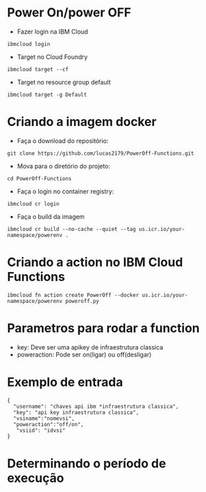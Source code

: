 # Power On/power OFF <br>
- Fazer login na IBM Cloud
```
ibmcloud login
```
- Target no Cloud Foundry
```
ibmcloud target --cf
```
- Target no resource group default
```
ibmcloud target -g Default
```
# Criando a imagem docker
 - Faça o download do repositório:
 ```
 git clone https://github.com/lucas2179/PowerOff-Functions.git
 ```
 - Mova para o diretório do projeto: 
 ```
 cd PowerOff-Functions
 ```
 - Faça o login no container registry: 
 ```
 ibmcloud cr login
 ```
 - Faça o build da imagem
 ```
 ibmcloud cr build --no-cache --quiet --tag us.icr.io/your-namespace/powerenv .
 ```
# Criando a action no IBM Cloud Functions
```
ibmcloud fn action create PowerOff --docker us.icr.io/your-namespace/powerenv poweroff.py
```

# Parametros para rodar a function
- key: Deve ser uma apikey de infraestrutura classica
- poweraction: Pode ser on(ligar) ou off(desligar)<br>

# Exemplo de entrada
```
{
  "username": "chaves api ibm *infraestrutura classica",
  "key": "api key infraestrutura classica",
  "vsiname":"nomevsi",
  "poweraction":"off/on",
   "vsiid": "idvsi"
}
```

# Determinando o período de execução
